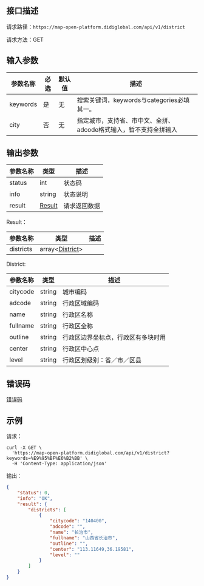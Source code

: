 ## 接口描述
请求路径：`https://map-open-platform.didiglobal.com/api/v1/district`

请求方法：GET
## 输入参数
|参数名称 | 必选 | 默认值 | 描述|
|--------|-----|-----|-----|
|keywords| 是 | 无 | 搜索关键词，keywords与categories必填其一。 |
|city| 否 | 无 | 指定城市，支持省、市中文、全拼、adcode格式输入，暂不支持全拼输入 |

## 输出参数

|参数名称  | 类型 | 描述|
|--------|-----|-----|
|status | int  |状态码 |
|info|string|状态说明	|
|result | [Result](#Result)|请求返回数据 |

<span id="Result"></span>
Result：

|参数名称  | 类型 | 描述 |
|--------|-----|-----|
|districts | array<[District](#District)> |  |

<span id="District"></span>
District:

|参数名称  | 类型 | 描述 |
|--------|-----|-----|
|citycode   | string | 城市编码 |
|adcode | string | 行政区域编码 |
|name | string | 行政区名称 |
|fullname | string | 行政区全称 |
|outline | string | 行政区边界坐标点，行政区有多块时用 |
|center | string | 行政区中心点 |
|level | string | 行政区划级别：省／市／区县 |

## 错误码
[错误码](/static/apimarket-docs/services/地图/错误码.md#errorCode)

## 示例

请求：
``` shell
curl -X GET \
  'https://map-open-platform.didiglobal.com/api/v1/district?keywords=%E9%95%BF%E6%B2%BB' \
  -H 'Content-Type: application/json'
```
输出：
``` json
{
    "status": 0,
    "info": "OK",
    "result": {
        "districts": [
            {
                "citycode": "140400",
                "adcode": "",
                "name": "长治市",
                "fullname": "山西省长治市",
                "outline": "",
                "center": "113.11649,36.19581",
                "level": ""
            }
        ]
    }
}
```
